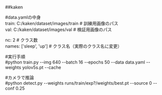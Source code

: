 ##kaken  

#data.yamlの中身  
train: C:/kaken/dataset/images/train  # 訓練用画像のパス  
val: C:/kaken/dataset/images/val      # 検証用画像のパス  
  
nc: 2  # クラス数  
names: ['sleep', 'up']  # クラス名（実際のクラス名に変更）  
  
#実行手順  
#python train.py --img 640 --batch 16 --epochs 50 --data data.yaml --weights yolov5s.pt --cache  
  
#カメラで推論  
#python detect.py --weights runs/train/exp?/weights/best.pt --source 0 --conf 0.25  
